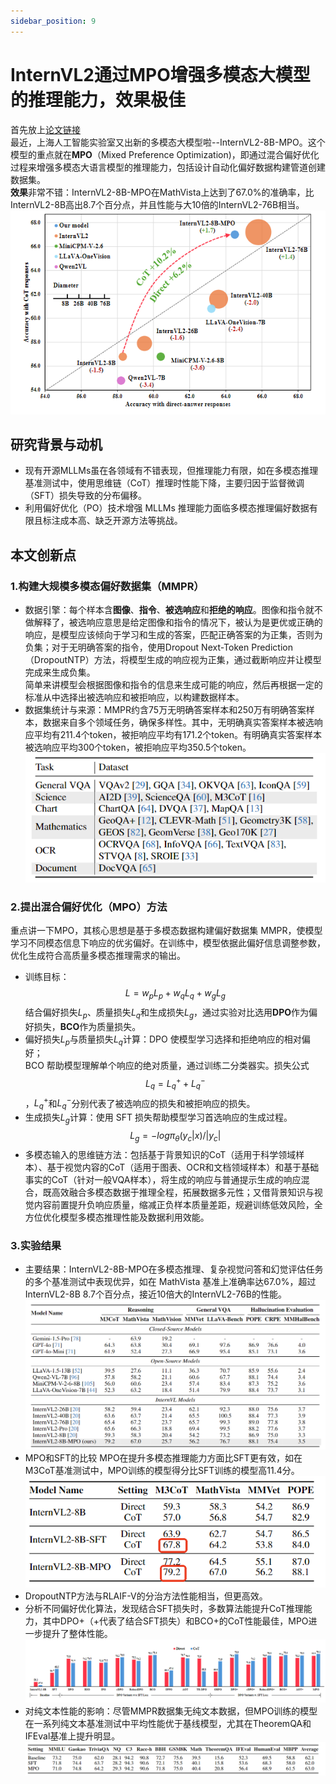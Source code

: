 ```yaml
---
sidebar_position: 9
---
```


# InternVL2通过MPO增强多模态大模型的推理能力，效果极佳
首先放上[论文链接](https://arxiv.org/abs/2411.10442)  
最近，上海人工智能实验室又出新的多模态大模型啦--InternVL2-8B-MPO。这个模型的重点就在**MPO**（Mixed Preference Optimization)，即通过混合偏好优化过程来增强多模态大语言模型的推理能力，包括设计自动化偏好数据构建管道创建数据集。  
**效果**非常不错：InternVL2-8B-MPO在MathVista上达到了67.0%的准确率，比InternVL2-8B高出8.7个百分点，并且性能与大10倍的InternVL2-76B相当。
![效果图](img/InternVVL.png)

## 研究背景与动机
- 现有开源MLLMs虽在各领域有不错表现，但推理能力有限，如在多模态推理基准测试中，使用思维链（CoT）推理时性能下降，主要归因于监督微调（SFT）损失导致的分布偏移。
- 利用偏好优化（PO）技术增强 MLLMs 推理能力面临多模态推理偏好数据有限且标注成本高、缺乏开源方法等挑战。
## 本文创新点
### 1.构建大规模多模态偏好数据集（MMPR）
- 数据引擎：每个样本含**图像**、**指令**、**被选响应**和**拒绝的响应**。图像和指令就不做解释了，被选响应意思是给定图像和指令的情况下，被认为是更优或正确的响应，是模型应该倾向于学习和生成的答案，匹配正确答案的为正集，否则为负集；对于无明确答案的指令，使用Dropout Next-Token Prediction（DropoutNTP）方法，将模型生成的响应视为正集，通过截断响应并让模型完成来生成负集。  
简单来讲模型会根据图像和指令的信息来生成可能的响应，然后再根据一定的标准从中选择出被选响应和被拒响应，以构建数据样本。
- 数据集统计与来源：MMPR约含75万无明确答案样本和250万有明确答案样本，数据来自多个领域任务，确保多样性。其中，无明确真实答案样本被选响应平均有211.4个token，被拒响应平均有171.2个token。有明确真实答案样本被选响应平均300个token，被拒响应平均350.5个token。  
![数据来源](img/datasource.png)
### 2.提出混合偏好优化（MPO）方法
重点讲一下MPO，其核心思想是基于多模态数据构建偏好数据集 MMPR，使模型学习不同模态信息下响应的优劣偏好。在训练中，模型依据此偏好信息调整参数，优化生成符合高质量多模态推理需求的输出。  
- 训练目标：$$L = w_pL_p + w_q L_q + w_g L_g$$结合偏好损失$L_p$、质量损失$L_q$和生成损失$L_g$，通过实验对比选用**DPO**作为偏好损失，**BCO**作为质量损失。
- 偏好损失$L_p$与质量损失$L_q$计算：DPO 使模型学习选择和拒绝响应的相对偏好；  
BCO 帮助模型理解单个响应的绝对质量，通过训练二分类器实。损失公式$$L_q = L_q^+ + L_q^-$$，$L_q^+$和$L_q^-$分别代表了被选响应的损失和被拒响应的损失。
- 生成损失$L_g$计算：使用 SFT 损失帮助模型学习首选响应的生成过程。$$L_g = -log\pi_\theta(y_c|x)/|y_c|$$
- 多模态输入的思维链方法：包括基于背景知识的CoT（适用于科学领域样本）、基于视觉内容的CoT（适用于图表、OCR和文档领域样本）和基于基础事实的CoT（针对一般VQA样本），将生成的响应与普通提示生成的响应混合，既高效融合多模态数据于推理全程，拓展数据多元性；又借背景知识与视觉内容前置提升负响应质量，缩减正负样本质量差距，规避训练低效风险，全方位优化模型多模态推理性能及数据利用效能。
### 3.实验结果
- 主要结果：InternVL2-8B-MPO在多模态推理、复杂视觉问答和幻觉评估任务的多个基准测试中表现优异，如在 MathVista 基准上准确率达67.0%，超过InternVL2-8B 8.7个百分点，接近10倍大的InternVL2-76B的性能。
![效果](img/InternCompare.png)
- MPO和SFT的比较 
MPO在提升多模态推理能力方面比SFT更有效，如在M3CoT基准测试中，MPO训练的模型得分比SFT训练的模型高11.4分。
![SFTMPO](img/SFTMPO.png)
- DropoutNTP方法与RLAIF-V的分治方法性能相当，但更高效。 
- 分析不同偏好优化算法，发现结合SFT损失时，多数算法能提升CoT推理能力，其中DPO+（+代表了结合SFT损失）和BCO+的CoT性能最佳，MPO进一步提升了整体性能。
![+MPO](img/M3COT.png)
- 对纯文本性能的影响：尽管MMPR数据集无纯文本数据，但MPO训练的模型在一系列纯文本基准测试中平均性能优于基线模型，尤其在TheoremQA和IFEval基准上提升明显。
![text-only](img/text-onlybench.png)